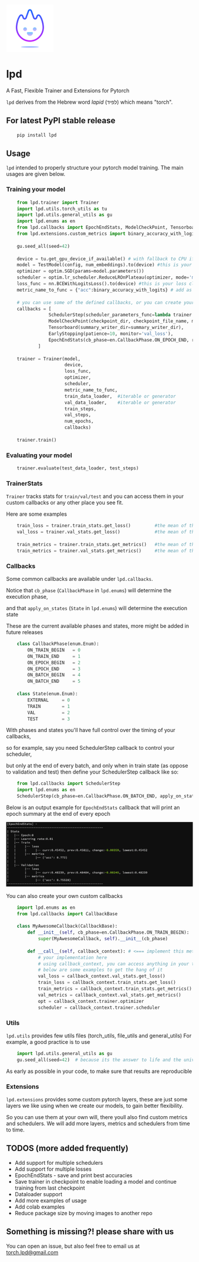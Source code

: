 ![Logo](https://raw.githubusercontent.com/RoySadaka/ReposMedia/main/lpd/images/logo.png)

# lpd

A Fast, Flexible Trainer and Extensions for Pytorch

``lpd`` derives from the Hebrew word *lapid* (לפיד) which means "torch".

## For latest PyPI stable release
```sh
    pip install lpd
```

## Usage

``lpd`` intended to properly structure your pytorch model training. The main usages are given below.

### Training your model

```python
    from lpd.trainer import Trainer
    import lpd.utils.torch_utils as tu
    import lpd.utils.general_utils as gu
    import lpd.enums as en 
    from lpd.callbacks import EpochEndStats, ModelCheckPoint, Tensorboard, EarlyStopping, SchedulerStep
    from lpd.extensions.custom_metrics import binary_accuracy_with_logits

    gu.seed_all(seed=42)

    device = tu.get_gpu_device_if_available() # with fallback to CPU if GPU not avilable
    model = TestModel(config, num_embeddings).to(device) #this is your model class, and its being sent to the relevant device
    optimizer = optim.SGD(params=model.parameters())
    scheduler = optim.lr_scheduler.ReduceLROnPlateau(optimizer, mode='min', patience=5, verbose=True)
    loss_func = nn.BCEWithLogitsLoss().to(device) #this is your loss class, already sent to the relevant device
    metric_name_to_func = {"acc":binary_accuracy_with_logits} # add as much metrics as you like

    # you can use some of the defined callbacks, or you can create your own
    callbacks = [
                SchedulerStep(scheduler_parameters_func=lambda trainer: trainer.val_stats.get_loss()), # notice lambda for scheduler that takes loss in step()
                ModelCheckPoint(checkpoint_dir, checkpoint_file_name, monitor='val_loss', save_best_only=True, round_values_on_print_to=7), 
                Tensorboard(summary_writer_dir=summary_writer_dir),
                EarlyStopping(patience=10, monitor='val_loss'),
                EpochEndStats(cb_phase=en.CallbackPhase.ON_EPOCH_END, round_values_on_print_to=7) # better to put it last on the list (makes better sense in the log prints)
            ]

    trainer = Trainer(model, 
                      device, 
                      loss_func, 
                      optimizer,
                      scheduler,
                      metric_name_to_func, 
                      train_data_loader,  #iterable or generator
                      val_data_loader,    #iterable or generator
                      train_steps,
                      val_steps,
                      num_epochs,
                      callbacks)
    
    trainer.train()
```

### Evaluating your model
```python
    trainer.evaluate(test_data_loader, test_steps)
```

### TrainerStats
``Trainer`` tracks stats for `train/val/test` and you can access them in your custom callbacks
or any other place you see fit.

Here are some examples
```python
    train_loss = trainer.train_stats.get_loss()         #the mean of the last epoch's train losses
    val_loss = trainer.val_stats.get_loss()             #the mean of the last epoch's val losses

    train_metrics = trainer.train_stats.get_metrics()   #the mean of the last epoch's train metrics
    train_metrics = trainer.val_stats.get_metrics()     #the mean of the last epoch's val metrics
```


### Callbacks
Some common callbacks are available under ``lpd.callbacks``. 

Notice that ``cb_phase`` (``CallbackPhase`` in ``lpd.enums``) will determine the execution phase,

and that ``apply_on_states`` (``State`` in ``lpd.enums``) will determine the execution state

These are the current available phases and states, more might be added in future releases
```python
    class CallbackPhase(enum.Enum): 
        ON_TRAIN_BEGIN   = 0
        ON_TRAIN_END     = 1
        ON_EPOCH_BEGIN   = 2
        ON_EPOCH_END     = 3
        ON_BATCH_BEGIN   = 4
        ON_BATCH_END     = 5

    class State(enum.Enum):
        EXTERNAL     = 0
        TRAIN        = 1
        VAL          = 2 
        TEST         = 3
```
With phases and states you'll have full control over the timing of your callbacks,

so for example, say you need SchedulerStep callback to control your scheduler,

but only at the end of every batch, and only when in train state (as oppose to validation and test)
then define your SchedulerStep callback like so:
```python
    from lpd.callbacks import SchedulerStep
    import lpd.enums as en
    SchedulerStep(cb_phase=en.CallbackPhase.ON_BATCH_END, apply_on_states=en.State.TRAIN)
```

Below is an output example for ``EpochEndStats`` callback that will print an epoch summary at the end of every epoch

![EpochSummary](https://raw.githubusercontent.com/RoySadaka/ReposMedia/main/lpd/images/epoch_summary.png)

You can also create your own custom callbacks

```python
    import lpd.enums as en
    from lpd.callbacks import CallbackBase

    class MyAwesomeCallback(CallbackBase):
        def __init__(self, cb_phase=en.CallbackPhase.ON_TRAIN_BEGIN):
            super(MyAwesomeCallback, self).__init__(cb_phase)

        def __call__(self, callback_context): # <=== implement this method!
            # your implementation here
            # using callback_context, you can access anything in your trainer
            # below are some examples to get the hang of it
            val_loss = callback_context.val_stats.get_loss()
            train_loss = callback_context.train_stats.get_loss()
            train_metrics = callback_context.train_stats.get_metrics()
            val_metrics = callback_context.val_stats.get_metrics()
            opt = callback_context.trainer.optimizer
            scheduler = callback_context.trainer.scheduler
```

### Utils
``lpd.utils`` provides few utils files (torch_utils, file_utils and general_utils)
For example, a good practice is to use 
```python
    import lpd.utils.general_utils as gu
    gu.seed_all(seed=42)  # because its the answer to life and the universe
```
As early as possible in your code, to make sure that results are reproducible

### Extensions
``lpd.extensions`` provides some custom pytorch layers, these are just some layers we like using when we create our models, to gain better flexibility.

So you can use them at your own will, there youll also find custom metrics and schedulers.
We will add more layers, metrics and schedulers from time to time.


## TODOS (more added frequently)
* Add support for multiple schedulers 
* Add support for multiple losses
* EpochEndStats - save and print best accuracies
* Save trainer in checkpoint to enable loading a model and continue training from last checkpoint
* Dataloader support
* Add more examples of usage
* Add colab examples
* Reduce package size by moving images to another repo 

## Something is missing?! please share with us
You can open an issue, but also feel free to email us at torch.lpd@gmail.com
